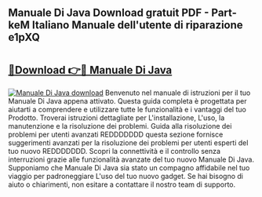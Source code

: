 ## Manuale Di Java Download gratuit PDF - Part-keM Italiano Manuale dell'utente di riparazione e1pXQ

# <h2><a href="http://dfcupm.blite.top/?on=Manuale+Di+Java">🔗Download 👉🔴 Manuale Di Java</a></h2>

[![Manuale Di Java download](https://i.imgur.com/lujVjoI.png)](http://dfcupm.blite.top/?on=Manuale+Di+Java)
Benvenuto nel manuale di istruzioni per il tuo Manuale Di Java appena attivato. Questa guida completa è progettata per aiutarti a comprendere e utilizzare tutte le funzionalità e i vantaggi del tuo Prodotto. Troverai istruzioni dettagliate per L'installazione, L'uso, la manutenzione e la risoluzione dei problemi. Guida alla risoluzione dei problemi per utenti avanzati REDDDDDDD questa sezione fornisce suggerimenti avanzati per la risoluzione dei problemi per utenti esperti del tuo nuovo REDDDDDDD. Scopri la connettività e il controllo senza interruzioni grazie alle funzionalità avanzate del tuo nuovo Manuale Di Java. Supponiamo che Manuale Di Java sia stato un compagno affidabile nel tuo viaggio per padroneggiare L'uso del tuo nuovo gadget. Se hai bisogno di aiuto o chiarimenti, non esitare a contattare il nostro team di supporto.
